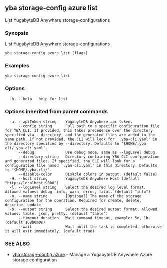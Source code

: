 ## yba storage-config azure list

List YugabyteDB Anywhere storage-configurations

### Synopsis

List YugabyteDB Anywhere storage-configurations

```
yba storage-config azure list [flags]
```

### Examples

```
yba storage-config azure list
```

### Options

```
  -h, --help   help for list
```

### Options inherited from parent commands

```
  -a, --apiToken string    YugabyteDB Anywhere api token.
      --config string      Full path to a specific configuration file for YBA CLI. If provided, this takes precedence over the directory specified via --directory, and the generated files are added to the same path. If not provided, the CLI will look for '.yba-cli.yaml' in the directory specified by --directory. Defaults to '$HOME/.yba-cli/.yba-cli.yaml'.
      --debug              Use debug mode, same as --logLevel debug.
      --directory string   Directory containing YBA CLI configuration and generated files. If specified, the CLI will look for a configuration file named '.yba-cli.yaml' in this directory. Defaults to '$HOME/.yba-cli/'.
      --disable-color      Disable colors in output. (default false)
  -H, --host string        YugabyteDB Anywhere Host (default "http://localhost:9000")
  -l, --logLevel string    Select the desired log level format. Allowed values: debug, info, warn, error, fatal. (default "info")
  -n, --name string        [Optional] The name of the storage configuration for the operation. Required for create, delete, describe, update.
  -o, --output string      Select the desired output format. Allowed values: table, json, pretty. (default "table")
      --timeout duration   Wait command timeout, example: 5m, 1h. (default 168h0m0s)
      --wait               Wait until the task is completed, otherwise it will exit immediately. (default true)
```

### SEE ALSO

* [yba storage-config azure](yba_storage-config_azure.md)	 - Manage a YugabyteDB Anywhere Azure storage configuration

